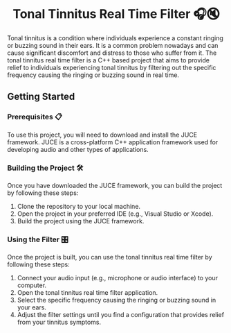 <h1 align="center">Tonal Tinnitus Real Time Filter 🎧🔇</h1>
<p align="">Tonal tinnitus is a condition where individuals experience a constant ringing or buzzing sound in their ears. It is a common problem nowadays and can cause significant discomfort and distress to those who suffer from it. The tonal tinnitus real time filter is a C++ based project that aims to provide relief to individuals experiencing tonal tinnitus by filtering out the specific frequency causing the ringing or buzzing sound in real time.</p>
<h2>Getting Started </h2>
<h3>Prerequisites 📋</h3>
<p>To use this project, you will need to download and install the JUCE framework. JUCE is a cross-platform C++ application framework used for developing audio and other types of applications.</p>
<h3>Building the Project 🛠️</h3>
<p>Once you have downloaded the JUCE framework, you can build the project by following these steps:</p>
<ol>
  <li>Clone the repository to your local machine.</li>
  <li>Open the project in your preferred IDE (e.g., Visual Studio or Xcode).</li>
  <li>Build the project using the JUCE framework.</li>
</ol>
<h3>Using the Filter 🎛️</h3>
<p>Once the project is built, you can use the tonal tinnitus real time filter by following these steps:</p>
<ol>
  <li>Connect your audio input (e.g., microphone or audio interface) to your computer.</li>
  <li>Open the tonal tinnitus real time filter application.</li>
  <li>Select the specific frequency causing the ringing or buzzing sound in your ears.</li>
  <li>Adjust the filter settings until you find a configuration that provides relief from your tinnitus symptoms.</li>
</ol>
